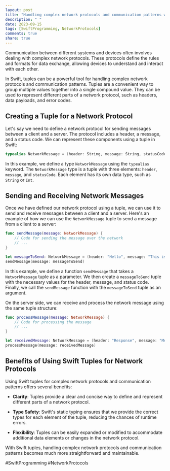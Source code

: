 ```yaml
---
layout: post
title: "Handling complex network protocols and communication patterns with Swift Tuples."
description: " "
date: 2023-09-15
tags: [SwiftProgramming, NetworkProtocols]
comments: true
share: true
---
```


Communication between different systems and devices often involves dealing with complex network protocols. These protocols define the rules and formats for data exchange, allowing devices to understand and interact with each other.

In Swift, tuples can be a powerful tool for handling complex network protocols and communication patterns. Tuples are a convenient way to group multiple values together into a single compound value. They can be used to represent different parts of a network protocol, such as headers, data payloads, and error codes.

## Creating a Tuple for a Network Protocol

Let's say we need to define a network protocol for sending messages between a client and a server. The protocol includes a header, a message, and a status code. We can represent these components using a tuple in Swift:

```swift
typealias NetworkMessage = (header: String, message: String, statusCode: Int)
```

In this example, we define a type `NetworkMessage` using the `typealias` keyword. The `NetworkMessage` type is a tuple with three elements: `header`, `message`, and `statusCode`. Each element has its own data type, such as `String` or `Int`.

## Sending and Receiving Network Messages

Once we have defined our network protocol using a tuple, we can use it to send and receive messages between a client and a server. Here's an example of how we can use the `NetworkMessage` tuple to send a message from a client to a server:

```swift
func sendMessage(message: NetworkMessage) {
    // Code for sending the message over the network
    // ...
}

let messageToSend: NetworkMessage = (header: "Hello", message: "This is a test message", statusCode: 200)
sendMessage(message: messageToSend)
```

In this example, we define a function `sendMessage` that takes a `NetworkMessage` tuple as a parameter. We then create a `messageToSend` tuple with the necessary values for the header, message, and status code. Finally, we call the `sendMessage` function with the `messageToSend` tuple as an argument.

On the server side, we can receive and process the network message using the same tuple structure:

```swift
func processMessage(message: NetworkMessage) {
    // Code for processing the message
    // ...
}

let receivedMessage: NetworkMessage = (header: "Response", message: "Message received", statusCode: 200)
processMessage(message: receivedMessage)
```

## Benefits of Using Swift Tuples for Network Protocols

Using Swift tuples for complex network protocols and communication patterns offers several benefits:

- **Clarity**: Tuples provide a clear and concise way to define and represent different parts of a network protocol.

- **Type Safety**: Swift's static typing ensures that we provide the correct types for each element of the tuple, reducing the chances of runtime errors.

- **Flexibility**: Tuples can be easily expanded or modified to accommodate additional data elements or changes in the network protocol.

With Swift tuples, handling complex network protocols and communication patterns becomes much more straightforward and maintainable.

#SwiftProgramming #NetworkProtocols